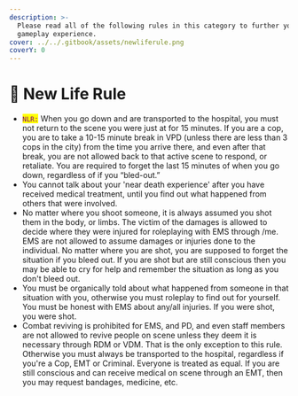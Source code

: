 ```yaml
---
description: >-
  Please read all of the following rules in this category to further your
  gameplay experience.
cover: ../../.gitbook/assets/newliferule.png
coverY: 0
---
```


# 💟 New Life Rule



* <mark style="color:purple;">`NLR:`</mark> When you go down and are transported to the hospital, you must not return to the scene you were just at for 15 minutes. If you are a cop, you are to take a 10-15 minute break in VPD (unless there are less than 3 cops in the city) from the time you arrive there, and even after that break, you are not allowed back to that active scene to respond, or retaliate. You are required to forget the last 15 minutes of when you go down, regardless of if you “bled-out.”
* You cannot talk about your 'near death experience' after you have received medical treatment, until you find out what happened from others that were involved.
* No matter where you shoot someone, it is always assumed you shot them in the body, or limbs. The victim of the damages is allowed to decide where they were injured for roleplaying with EMS through /me. EMS are not allowed to assume damages or injuries done to the individual. No matter where you are shot, you are supposed to forget the situation if you bleed out. If you are shot but are still conscious then you may be able to cry for help and remember the situation as long as you don't bleed out.
* You must be organically told about what happened from someone in that situation with you, otherwise you must roleplay to find out for yourself. You must be honest with EMS about any/all injuries. If you were shot, you were shot.
* Combat reviving is prohibited for EMS, and PD, and even staff members are not allowed to revive people on scene unless they deem it is necessary through RDM or VDM. That is the only exception to this rule. Otherwise you must always be transported to the hospital, regardless if you're a Cop, EMT or Criminal. Everyone is treated as equal. If you are still conscious and can receive medical on scene through an EMT, then you may request bandages, medicine, etc.


